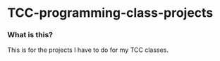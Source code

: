# TCC-programming-class-projects
### What is this?
This is for the projects I have to do for my TCC classes.
